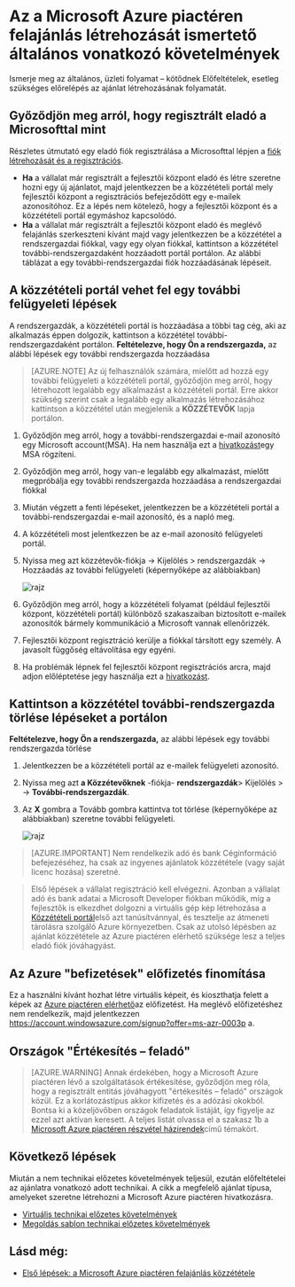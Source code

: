 <properties
   pageTitle="Az ajánlat létrehozása az Azure piactér nem technikai jellegű előfeltételei |} Microsoft Azure"
   description="Ismerje meg hozhat létre és felajánlás bevezetéshez az Azure piactéren elérhető mások számára meg kell vásárolnia követelményei."
   services="marketplace-publishing"
   documentationCenter=""
   authors="HannibalSII"
   manager="hascipio"
   editor=""/>

<tags
  ms.service="marketplace"
  ms.devlang="na"
  ms.topic="article"
  ms.tgt_pltfrm="Azure"
  ms.workload="na"
  ms.date="08/18/2016"
  ms.author="hascipio"/>

# <a name="general-prerequisites-for-creating-an-offer-for-the-azure-marketplace"></a>Az a Microsoft Azure piactéren felajánlás létrehozását ismertető általános vonatkozó követelmények
Ismerje meg az általános, üzleti folyamat – kötődnek Előfeltételek, esetleg szükséges előrelépés az ajánlat létrehozásának folyamatát.

## <a name="ensure-that-you-are-registered-as-a-seller-with-microsoft"></a>Győződjön meg arról, hogy regisztrált eladó a Microsofttal mint
Részletes útmutató egy eladó fiók regisztrálása a Microsofttal lépjen a [fiók létrehozását és a regisztrációs](marketplace-publishing-accounts-creation-registration.md).

- **Ha** a vállalat már regisztrált a fejlesztői központ eladó és létre szeretne hozni egy új ajánlatot, majd jelentkezzen be a közzétételi portál mely fejlesztői központ a regisztrációs befejeződött egy e-mailek azonosítóhoz. Ez a lépés nem kötelező, hogy a fejlesztői központ és a közzétételi portál egymáshoz kapcsolódó.
- **Ha** a vállalat már regisztrált a fejlesztői központ eladó és meglévő felajánlás szerkeszteni kívánt majd vagy jelentkezzen be a közzététel a rendszergazdai fiókkal, vagy egy olyan fiókkal, kattintson a közzététel további-rendszergazdaként hozzáadott portál portálon. Az alábbi táblázat a egy további-rendszergazdai fiók hozzáadásának lépéseit.

## <a name="steps-to-add-a-co-admin-in-the-publishing-portal"></a>A közzétételi portál vehet fel egy további felügyeleti lépések
A rendszergazdák, a közzétételi portál is hozzáadása a többi tag cég, aki az alkalmazás éppen dolgozik, kattintson a közzététel további-rendszergazdaként portálon. **Feltételezve, hogy Ön a rendszergazda,** az alábbi lépések egy további rendszergazda hozzáadása

>[AZURE.NOTE] Az új felhasználók számára, mielőtt ad hozzá egy további felügyeleti a közzétételi portál, győződjön meg arról, hogy létrehozott legalább egy alkalmazást a közzétételi portál. Erre akkor szükség szerint csak a legalább egy alkalmazás létrehozásához kattintson a közzététel után megjelenik a **KÖZZÉTEVŐK** lapja portálon.

1. Győződjön meg arról, hogy a további-rendszergazdai e-mail azonosító egy Microsoft account(MSA). Ha nem használja ezt a [hivatkozást](https://signup.live.com/signup?uaid=0089f09ccae94043a0f07c2aaf928831&lic=1)egy MSA rögzíteni.
2. Győződjön meg arról, hogy van-e legalább egy alkalmazást, mielőtt megpróbálja egy további rendszergazda hozzáadása a rendszergazdai fiókkal
3. Miután végzett a fenti lépéseket, jelentkezzen be a közzétételi portál a további-rendszergazdai e-mail azonosító, és a napló meg.
4. A közzétételi most jelentkezzen be az e-mail azonosító felügyeleti portál.
5. Nyissa meg azt közzétevők-fiókja -> Kijelölés > rendszergazdák -> Hozzáadás az további felügyeleti (képernyőképe az alábbiakban)

    ![rajz](media/marketplace-publishing-pre-requisites/imgAddAdmin_05.png)

6. Győződjön meg arról, hogy a közzétételi folyamat (például fejlesztői központ, közzétételi portál) különböző szakaszaiban biztosított e-mailek azonosítók bármely kommunikáció a Microsoft vannak ellenőrizzék.
7. Fejlesztői központ regisztráció kerülje a fiókkal társított egy személy. A javasolt függőség eltávolítása egy egyéni.
8. Ha problémák lépnek fel fejlesztői központ regisztrációs arcra, majd adjon előléptetése jegy használja ezt a [hivatkozást](https://developer.microsoft.com/en-us/windows/support).

## <a name="steps-to-delete-a-co-admin-in-the-publishing-portal"></a>Kattintson a közzététel további-rendszergazda törlése lépéseket a portálon
**Feltételezve, hogy Ön a rendszergazda,** az alábbi lépések egy további rendszergazda törlése

1. Jelentkezzen be a közzétételi portál az e-mailek felügyeleti azonosító.
2. Nyissa meg azt **a Közzétevőknek** -fiókja- **rendszergazdák**> Kijelölés > -> **További-rendszergazdák**.
3. Az **X** gombra a Tovább gombra kattintva tot törlése (képernyőképe az alábbiakban) szeretne további felügyeleti.

    ![rajz](media/marketplace-publishing-pre-requisites/imgDeleteAdmin_03.png)

> [AZURE.IMPORTANT] Nem rendelkezik adó és bank Céginformáció befejezéséhez, ha csak az ingyenes ajánlatok közzététele (vagy saját licenc hozása) szeretné.

> Első lépések a vállalat regisztráció kell elvégezni. Azonban a vállalat adó és bank adatai a Microsoft Developer fiókban működik, míg a fejlesztők is elkezdhet dolgozni a virtuális gép kép létrehozása a [Közzétételi portál](https://publish.windowsazure.com)első azt tanúsítvánnyal, és tesztelje az átmeneti tárolásra szolgáló Azure környezetben. Csak az utolsó lépésben az ajánlat közzététele az Azure piactéren elérhető szüksége lesz a teljes eladó fiók jóváhagyást.

## <a name="acquire-an-azure-pay-as-you-go-subscription"></a>Az Azure "befizetések" előfizetés finomítása
Ez a használni kívánt hozhat létre virtuális képeit, és kioszthatja felett a képek az [Azure piactéren elérhető](https://azure.microsoft.com/marketplace/)az előfizetést. Ha meglévő előfizetéshez nem rendelkezik, majd jelentkezzen https://account.windowsazure.com/signup?offer=ms-azr-0003p a.

## <a name="sell-from-countries"></a>Országok "Értékesítés – feladó"
> [AZURE.WARNING]
Annak érdekében, hogy a Microsoft Azure piactéren lévő a szolgáltatások értékesítése, győződjön meg róla, hogy a regisztrált entitás jóváhagyott "értékesítés – feladó" országok közül. Ez a korlátozástípus akkor kifizetés és a adózási okokból. Bontsa ki a közeljövőben országok feladatok listáját, így figyelje az ezzel azt aktívan keresett. A teljes listát olvassa el a szakasz 1b a [Microsoft Azure piactéren részvétel házirendek](http://go.microsoft.com/fwlink/?LinkID=526833)című témakört.

## <a name="next-steps"></a>Következő lépések
Miután a nem technikai előzetes követelmények teljesül, ezután előfeltételei az ajánlatra vonatkozó adott technikai. A cikk a megfelelő ajánlat típusa, amelyeket szeretne létrehozni a Microsoft Azure piactéren hivatkozásra.

- [Virtuális technikai előzetes követelmények](marketplace-publishing-vm-image-creation-prerequisites.md)
- [Megoldás sablon technikai előzetes követelmények](marketplace-publishing-solution-template-creation-prerequisites.md)

## <a name="see-also"></a>Lásd még:
- [Első lépések: a Microsoft Azure piactéren felajánlás közzététele](marketplace-publishing-getting-started.md)
